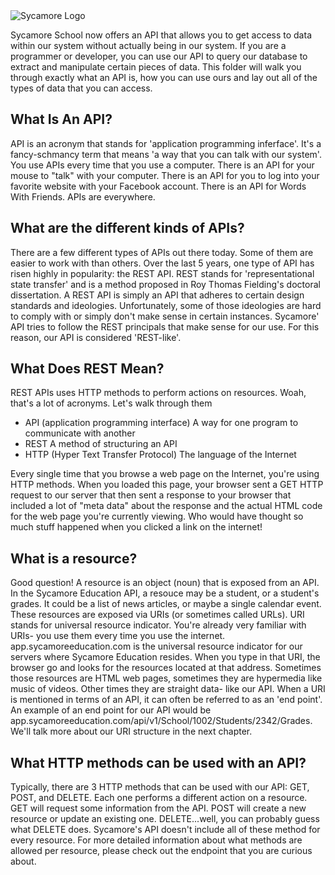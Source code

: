 <img src="https://app.sycamoreeducation.com/images/SycamoreSchool_banner_small.png" style="display: block; margin: 0px auto;" title="Sycamore Logo" />

Sycamore School now offers an API that allows you to get access to data within our system without actually being in our system. If you are a programmer or developer, you can use our API to query our database to extract and manipulate certain pieces of data. This folder will walk you through exactly what an API is, how you can use ours and lay out all of the types of data that you can access.

## What Is An API?

API is an acronym that stands for 'application programming inferface'. It's a fancy-schmancy term that means 'a way that you can talk with our system'. You use APIs every time that you use a computer. There is an API for your mouse to "talk" with your computer. There is an API for you to log into your favorite website with your Facebook account. There is an API for Words With Friends. APIs are everywhere.


## What are the different kinds of APIs?

There are a few different types of APIs out there today. Some of them are easier to work with than others. Over the last 5 years, one type of API has risen highly in popularity: the REST API. REST stands for 'representational state transfer' and is a method proposed in Roy Thomas Fielding's doctoral dissertation. A REST API is simply an API that adheres to certain design standards and ideologies. Unfortunately, some of those ideologies are hard to comply with or simply don't make sense in certain instances. Sycamore' API tries to follow the REST principals that make sense for our use. For this reason, our API is considered 'REST-like'.

## What Does REST Mean?

REST APIs uses HTTP methods to perform actions on resources. Woah, that's a lot of acronyms. Let's walk through them

- API (application programming interface) A way for one program to communicate with another
- REST A method of structuring an API
- HTTP (Hyper Text Transfer Protocol) The language of the Internet

Every single time that you browse a web page on the Internet, you're using HTTP methods. When you loaded this page, your browser sent a GET HTTP request to our server that then sent a response to your browser that included a lot of "meta data" about the response and the actual HTML code for the web page you're currently viewing. Who would have thought so much stuff happened when you clicked a link on the internet!


## What is a resource?

Good question! A resource is an object (noun) that is exposed from an API. In the Sycamore Education API, a resouce may be a student, or a student's grades. It could be a list of news articles, or maybe a single calendar event. These resources are exposed via URIs (or sometimes called URLs). URI stands for universal resource indicator. You're already very familiar with URIs- you use them every time you use the internet. app.sycamoreeducation.com is the universal resource indicator for our servers where Sycamore Education resides. When you type in that URI, the browser go and looks for the resources located at that address. Sometimes those resources are HTML web pages, sometimes they are hypermedia like music of videos. Other times they are straight data- like our API. When a URI is mentioned in terms of an API, it can often be referred to as an 'end point'. An example of an end point for our API would be app.sycamoreeducation.com/api/v1/School/1002/Students/2342/Grades. We'll talk more about our URI structure in the next chapter.

## What HTTP methods can be used with an API?

Typically, there are 3 HTTP methods that can be used with our API: GET, POST, and DELETE. Each one performs a different action on a resource. GET will request some information from the API. POST will create a new resource or update an existing one. DELETE...well, you can probably guess what DELETE does. Sycamore's API doesn't include all of these method for every resource. For more detailed information about what methods are allowed per resource, please check out the endpoint that you are curious about.
